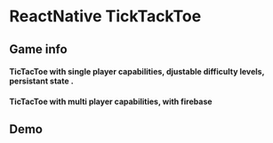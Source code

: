 # ReactNative TickTackToe

## Game info
####  TicTacToe with single player capabilities, djustable difficulty levels, persistant state .
####  TicTacToe with multi player capabilities, with firebase


## Demo

